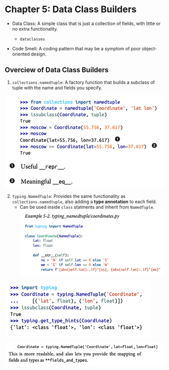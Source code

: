 # Chapter 5: Data Class Builders

- Data Class: A simple class that is just a collection of fields, with little or no extra functionality.
    - `dataclasses`

- Code Smell: A coding pattern that may be a symptom of poor object-oriented design. 

## Overciew of Data Class Builders

1. `collections.namedtuple`: A factory function that builds a subclass of tuple with the name and fields you specify. 

![alt text](image.png)

2. `typing.NamedTuple`: Provides the same functionality as `collections.namedtuple`, also adding a **type annotation** to each field.
    - Can be used inside `class` statments and inherit from `NamedTuple`.
    ![alt text](image-3.png)

![alt text](image-1.png)

![alt text](image-2.png)

